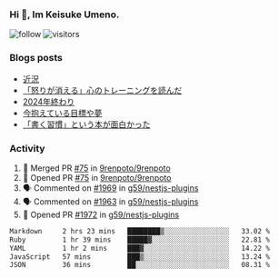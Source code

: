 ### Hi 👋, Im Keisuke Umeno.

<!--
**9renpoto/9renpoto** is a ✨ _special_ ✨ repository because its `README.md` (this file) appears on your GitHub profile.

Here are some ideas to get you started:

- 🔭 I’m currently working on ...
- 🌱 I’m currently learning ...
- 👯 I’m looking to collaborate on ...
- 🤔 I’m looking for help with ...
- 💬 Ask me about ...
- 📫 How to reach me: ...
- 😄 Pronouns: ...
- ⚡ Fun fact: ...
-->

![follow](https://img.shields.io/github/followers/9renpoto?label=Follow&style=social)
![visitors](https://komarev.com/ghpvc/?username=9renpoto&label=Profile%20views&color=0e75b6&style=flat)

### Blogs posts

<!-- BLOG-POST-LIST:START -->
- [近況](https://9renpoto.win/entry/2025/04/05/current_status)
- [「怒りが消える」心のトレーニングを読んだ](https://9renpoto.win/entry/2025/02/01/anger-management)
- [2024年終わり](https://9renpoto.win/entry/2024/12/31/2024-end)
- [今抱えている目標や夢](https://9renpoto.win/entry/2024/12/02/objective)
- [「書く習慣」という本が面白かった](https://9renpoto.win/entry/2024/11/11/leave_a_feeling_sad)
<!-- BLOG-POST-LIST:END -->

### Activity

<!--START_SECTION:activity-->
1. 🎉 Merged PR [#75](https://github.com/9renpoto/9renpoto/pull/75) in [9renpoto/9renpoto](https://github.com/9renpoto/9renpoto)
2. 💪 Opened PR [#75](https://github.com/9renpoto/9renpoto/pull/75) in [9renpoto/9renpoto](https://github.com/9renpoto/9renpoto)
3. 🗣 Commented on [#1969](https://github.com/g59/nestjs-plugins/pull/1969#issuecomment-3216251966) in [g59/nestjs-plugins](https://github.com/g59/nestjs-plugins)
4. 🗣 Commented on [#1963](https://github.com/g59/nestjs-plugins/pull/1963#issuecomment-3216248731) in [g59/nestjs-plugins](https://github.com/g59/nestjs-plugins)
5. 💪 Opened PR [#1972](https://github.com/g59/nestjs-plugins/pull/1972) in [g59/nestjs-plugins](https://github.com/g59/nestjs-plugins)
<!--END_SECTION:activity-->

<!--START_SECTION:waka-->

```txt
Markdown     2 hrs 23 mins   ████████▒░░░░░░░░░░░░░░░░   33.02 %
Ruby         1 hr 39 mins    █████▓░░░░░░░░░░░░░░░░░░░   22.81 %
YAML         1 hr 2 mins     ███▓░░░░░░░░░░░░░░░░░░░░░   14.22 %
JavaScript   57 mins         ███▒░░░░░░░░░░░░░░░░░░░░░   13.24 %
JSON         36 mins         ██░░░░░░░░░░░░░░░░░░░░░░░   08.31 %
```

<!--END_SECTION:waka-->
